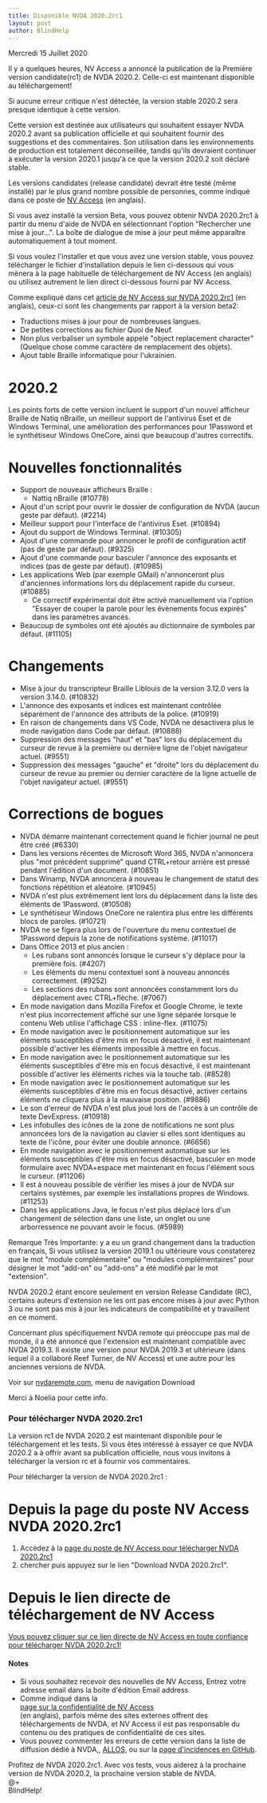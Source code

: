 ```yaml
---
title: Disponible NVDA 2020.2rc1
layout: post
author: BlindHelp
---
```


<footer>Mercredi 15 Juillet 2020</footer>

Il y a quelques heures, NV Access a annoncé la publication de la Première version candidate(rc1) de NVDA 2020.2. Celle-ci est maintenant disponible au téléchargement!    

Si aucune erreur critique n'est détectée, la version stable 2020.2 sera presque identique à cette version.    

Cette version est destinée aux utilisateurs qui souhaitent essayer NVDA 2020.2 avant sa publication officielle et qui souhaitent fournir des suggestions et des commentaires. Son utilisation dans les environnements de production est totalement déconseillée, tandis qu'ils devraient continuer à exécuter la version 2020.1 jusqu'à ce que la version 2020.2 soit déclaré stable.    

Les versions candidates (release candidate) devrait être testé (même installé) par le plus grand nombre possible de personnes, comme indiqué dans ce poste de [NV Access](https://www.nvaccess.org/post/in-process-16th-january/) (en anglais).    

Si vous avez installé la version Beta, vous pouvez obtenir NVDA 2020.2rc1 à partir du menu d'aide de NVDA en sélectionnant l'option "Rechercher une mise à jour...". La boîte de dialogue de mise à jour peut même apparaître automatiquement à tout moment.

Si vous voulez l'installer et que vous avez une version stable, vous pouvez télécharger le fichier d'installation depuis le lien ci-dessous qui vous mènera à la page habituelle de téléchargement  de NV Access (en anglais) ou utilisez autrement le lien direct ci-dessous fourni par NV Access.             


Comme expliqué dans cet  [article de NV Access sur NVDA 2020.2rc1](https://www.nvaccess.org/post/nvda-2020-2rc1/) (en anglais), ceux-ci sont les changements par rapport à la version beta2:

* Traductions mises à jour pour de nombreuses langues. 
* De petites corrections au fichier Quoi de Neuf. 
* Non plus verbaliser un symbole appelé "object replacement character" (Quelque chose comme caractère de remplacement  des objets).
* Ajout table Braille informatique pour  l'ukrainien. 

# 2020.2 #

Les points forts de cette version incluent le support d'un nouvel afficheur Braille de Natiq nBraille, un meilleur support de l'antivirus Eset et de Windows Terminal, une amélioration des performances pour 1Password et le synthétiseur Windows OneCore, ainsi que beaucoup d'autres correctifs.     

# Nouvelles fonctionnalités #

* Support de nouveaux afficheurs Braille : 
	* Nattiq nBraille (#10778) 
* Ajout d'un script pour ouvrir le dossier de configuration de NVDA (aucun geste par défaut). (#2214) 
* Meilleur support pour l'interface de l'antivirus Eset. (#10894) 
* Ajout du support de Windows Terminal. (#10305) 
* Ajout d'une commande pour annoncer le profil de configuration actif (pas de geste par défaut). (#9325) 
* Ajout d'une commande pour basculer l'annonce des exposants et indices (pas de geste par défaut). (#10985) 
* Les applications Web (par exemple GMail) n'annonceront plus d'anciennes informations lors du déplacement rapide du curseur. (#10885) 
	* Ce correctif expérimental doit être activé manuellement via l'option "Essayer de couper la parole pour les évènements focus expirés" dans les paramètres avancés. 
* Beaucoup de symboles ont été ajoutés au dictionnaire de symboles par défaut. (#11105) 

# Changements #

* Mise à jour du transcripteur Braille Liblouis de la version 3.12.0 vers la version 3.14.0. (#10832) 
* L'annonce des exposants et indices est maintenant contrôlée séparément de l'annonce des attributs de la police. (#10919) 
* En raison de changements dans VS Code, NVDA ne désactivera plus le mode navigation dans Code par défaut. (#10888) 
* Suppression des messages "haut" et "bas" lors du déplacement du curseur de revue à la première ou dernière ligne de l'objet navigateur actuel. (#9551) 
* Suppression des messages "gauche" et "droite" lors du déplacement du curseur de revue au premier ou dernier caractère de la ligne actuelle de l'objet navigateur actuel. (#9551) 

# Corrections de bogues #

* NVDA démarre maintenant correctement quand le fichier journal ne peut être créé (#6330) 
* Dans les versions récentes de Microsoft Word 365, NVDA n'annoncera plus "mot précédent supprimé" quand CTRL+retour arrière est pressé pendant l'édition d'un document. (#10851) 
* Dans Winamp, NVDA annoncera à nouveau le changement de statut des fonctions répétition et aléatoire. (#10945) 
* NVDA n'est plus extrêmement lent lors du déplacement dans la liste des éléments de 1Password. (#10508) 
* Le synthétiseur Windows OneCore ne ralentira plus entre les différents blocs de paroles. (#10721) 
* NVDA ne se figera plus lors de l'ouverture du menu contextuel de 1Password depuis la zone de notifications système. (#11017) 
* Dans Office 2013 et plus ancien : 
	* Les rubans sont annoncés lorsque le curseur s'y déplace pour la première fois. (#4207) 
	* Les éléments du menu contextuel sont à nouveau annoncés correctement. (#9252) 
	* Les sections des rubans sont annoncées constamment lors du déplacement avec CTRL+flèche. (#7067) 
* En mode navigation dans Mozilla Firefox et Google Chrome, le texte n'est plus incorrectement affiché sur une ligne séparée lorsque le contenu Web utilise l'affichage CSS : inline-flex. (#11075) 
* En mode navigation avec le positionnement automatique sur les éléments susceptibles d'être mis en focus désactivé, il est maintenant possible d'activer les éléments impossible à mettre en focus. 
* En mode navigation avec le positionnement automatique sur les éléments susceptibles d'être mis en focus désactivé, il est maintenant possible d'activer les éléments riches via la touche tab. (#8528) 
* En mode navigation avec le positionnement automatique sur les éléments susceptibles d'être mis en focus désactivé, activer certains éléments ne cliquera plus à la mauvaise position. (#9886) 
* Le son d'erreur de NVDA n'est plus joué lors de l'accès à un contrôle de texte DevExpress. (#10918) 
* Les infobulles des icônes de la zone de notifications ne sont plus annoncées lors de la navigation au clavier si elles sont identiques au texte de l'icône, pour éviter une double annonce. (#6656) 
* En mode navigation avec le positionnement automatique sur les éléments susceptibles d'être mis en focus désactivé, basculer en mode formulaire avec NVDA+espace met maintenant en focus l'élément sous le curseur. (#11206) 
* Il est à nouveau possible de vérifier les mises à jour de NVDA sur certains systèmes, par exemple les installations propres de Windows. (#11253) 
* Dans les applications Java, le focus n'est plus déplacé lors d'un changement de sélection dans une liste, un onglet ou une arborressence ne pouvant avoir le focus. (#5989) 

Remarque Très Importante: y a eu un grand changement dans la traduction en français, Si vous utilisez la version 2019.1 ou ultérieure vous constaterez que le mot "module complémentaire" ou "modules complémentaires" pour désigner le mot "add-on" ou "add-ons" a été modifié par le mot "extension".

NVDA 2020.2 étant encore seulement en version Release Candidate (RC), certains auteurs d'extension ne les ont pas encore mises à jour avec Python 3 ou ne sont pas mis à jour les indicateurs de compatibilité et  y travaillent en ce moment.

Concernant plus spécifiquement NVDA remote qui préoccupe pas mal de monde, il a été annoncé  que l'extension est   maintenant compatible avec NVDA 2019.3. Il existe une version pour NVDA 2019.3 et ultérieure (dans lequel il a collaboré Reef Turner, de NV Access) et une autre pour les anciennes versions de NVDA.    

Voir sur [nvdaremote.com](https://nvdaremote.com/),  menu de navigation Download

Merci à Noelia pour cette info.

###  Pour télécharger NVDA 2020.2rc1 ###

La version rc1 de NVDA 2020.2 est maintenant disponible pour le téléchargement et les tests. Si vous êtes intéressé à essayer ce que NVDA 2020.2 a à offrir avant sa publication officielle, nous vous invitons à télécharger la version rc et à fournir vos commentaires.            

Pour télécharger la version de NVDA 2020.2rc1 :    

# Depuis la page du poste NV Access NVDA 2020.2rc1 #

1. Accédez à la [page du poste de NV Access pour télécharger NVDA 2020.2rc1](https://www.nvaccess.org/post/nvda-2020-2rc1/)    
2. chercher puis appuyez sur le lien "Download NVDA 2020.2rc1".               

# Depuis le lien directe de téléchargement de NV Access #
  
[Vous pouvez cliquer   sur ce lien directe de NV Access en toute confiance pour télécharger NVDA 2020.2rc1!](https://www.nvaccess.org/files/nvda/releases/2020.2rc1/nvda_2020.2rc1.exe)    

#### Notes ####

* Si vous souhaitez recevoir des nouvelles de NV Access, Entrez votre adresse email dans la boite d'édition Email address.                
* Comme indiqué dans la            
[page sur la confidentialité de NV Access](http://www.nvaccess.org/privacy/)           
(en anglais), parfois même des sites externes offrent des téléchargements de NVDA, et NV Access il est pas responsable du contenu ou des pratiques de confidentialité de ces sites.         
* Vous pouvez commenter les erreurs de cette version dans la liste de diffusion dédié à NVDA,, [ALLOS](mailto:ALLOS@yahoogroupes.fr), ou sur la [page d'incidences en GitHub](https://github.com/nvaccess/nvda/issues).              

Profitez de NVDA 2020.2rc1. Avec vos tests, vous aiderez à la prochaine version de NVDA 2020.2, la prochaine version stable de NVDA.        
@+                     
BlindHelp!                           